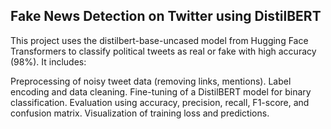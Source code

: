 ## Fake News Detection on Twitter using DistilBERT
This project uses the distilbert-base-uncased model from Hugging Face Transformers to classify political tweets as real or fake with high accuracy (98%). 
It includes:

Preprocessing of noisy tweet data (removing links, mentions).
Label encoding and data cleaning.
Fine-tuning of a DistilBERT model for binary classification.
Evaluation using accuracy, precision, recall, F1-score, and confusion matrix.
Visualization of training loss and predictions.
